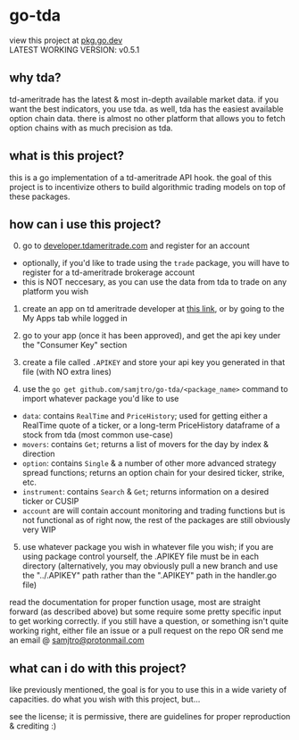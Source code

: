 # go-tda

view this project at [pkg.go.dev](https://pkg.go.dev/github.com/samjtro/go-tda)  
LATEST WORKING VERSION: v0.5.1

## why tda?

td-ameritrade has the latest & most in-depth available market data. if you want the best indicators, you use tda. as well, tda has the easiest available option chain data. there is almost no other platform that allows you to fetch option chains with as much precision as tda.

## what is this project?

this is a go implementation of a td-ameritrade API hook. the goal of this project is to incentivize others to build algorithmic trading models on top of these packages.

## how can i use this project?

0. go to [developer.tdameritrade.com](https://developer.tdameritrade.com/) and register for an account
- optionally, if you'd like to trade using the `trade` package, you will have to register for a td-ameritrade brokerage account
- this is NOT neccesary, as you can use the data from tda to trade on any platform you wish  

1. create an app on td ameritrade developer at [this link](https://developer.tdameritrade.com/user/me/apps), or by going to the My Apps tab while logged in  

2. go to your app (once it has been approved), and get the api key under the "Consumer Key" section  

3. create a file called `.APIKEY` and store your api key you generated in that file (with NO extra lines)  

4. use the `go get github.com/samjtro/go-tda/<package_name>` command to import whatever package you'd like to use
- `data`: contains `RealTime` and `PriceHistory`; used for getting either a RealTime quote of a ticker, or a long-term PriceHistory dataframe of a stock from tda (most common use-case)
- `movers`: contains `Get`; returns a list of movers for the day by index & direction
- `option`: contains `Single` & a number of other more advanced strategy spread functions; returns an option chain for your desired ticker, strike, etc.
- `instrument`: contains `Search` & `Get`; returns information on a desired ticker or CUSIP
- `account` are will contain account monitoring and trading functions but is not functional as of right now, the rest of the packages are still obviously very WIP  

5. use whatever package you wish in whatever file you wish; if you are using package control yourself, the .APIKEY file must be in each directory (alternatively, you may obviously pull a new branch and use the "../.APIKEY" path rather than the ".APIKEY" path in the handler.go file)  

read the documentation for proper function usage, most are straight forward (as described above) but some require some pretty specific input to get working correctly. if you still have a question, or something isn't quite working right, either file an issue or a pull request on the repo OR send me an email @ samjtro@protonmail.com

## what can i do with this project?

like previously mentioned, the goal is for you to use this in a wide variety of capacities. do what you wish with this project, but...  

see the license; it is permissive, there are guidelines for proper reproduction & crediting :)
